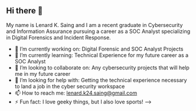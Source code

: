 ## Hi there 👋

My name is Lenard K. Saing and I am a recent graduate in Cybersecurity and Information Assurance pursuing a career as a SOC Analyst specializing in Digital Forensics and Incident Response.  

- 🔭 I’m currently working on: Digital Forensic and SOC Analyst Projects
- 🌱 I’m currently learning: Technical Experience for my future career as a SOC Analyst
- 👯 I’m looking to collaborate on: Any cybersecurity projects that will help me in my future career
- 🤔 I’m looking for help with: Getting the technical experience necessary to land a job in the cyber security workspace
- 📫 How to reach me: lenard.k24.saing@gmail.com 
- ⚡ Fun fact: I love geeky things, but I also love sports! 
-->
